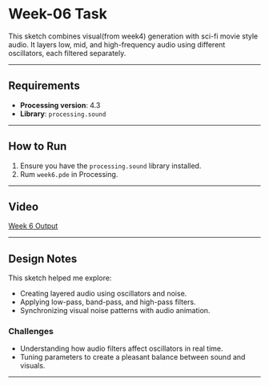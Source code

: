 # Week-06 Task

This sketch combines visual(from week4) generation with sci-fi movie style audio. It layers low, mid, and high-frequency audio using different oscillators, each filtered separately.

---

## Requirements

- **Processing version**: 4.3  
- **Library**: `processing.sound`

---

## How to Run

1. Ensure you have the `processing.sound` library installed.
2. Rum `week6.pde` in Processing.

---

## Video

[Week 6 Output](https://artslondon-my.sharepoint.com/:v:/r/personal/c_lau0820241_arts_ac_uk/Documents/Computational%20Practices/week6.mp4?csf=1&web=1&nav=eyJyZWZlcnJhbEluZm8iOnsicmVmZXJyYWxBcHAiOiJPbmVEcml2ZUZvckJ1c2luZXNzIiwicmVmZXJyYWxBcHBQbGF0Zm9ybSI6IldlYiIsInJlZmVycmFsTW9kZSI6InZpZXciLCJyZWZlcnJhbFZpZXciOiJNeUZpbGVzTGlua0NvcHkifX0&e=Ktslf9)

---

## Design Notes

This sketch helped me explore:

- Creating layered audio using oscillators and noise.
- Applying low-pass, band-pass, and high-pass filters.
- Synchronizing visual noise patterns with audio animation.

### Challenges

- Understanding how audio filters affect oscillators in real time.
- Tuning parameters to create a pleasant balance between sound and visuals.

---
